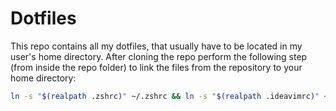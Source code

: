 # Dotfiles

This repo contains all my dotfiles, that usually have to be located in my user's home directory.
After cloning the repo perform the following step (from inside the repo folder) to link the files from the repository to your home directory:

```zsh
ln -s "$(realpath .zshrc)" ~/.zshrc && ln -s "$(realpath .ideavimrc)" ~/.ideavimrc && ln -s "$(realpath .tmux.conf)" ~/.tmux.conf
```
